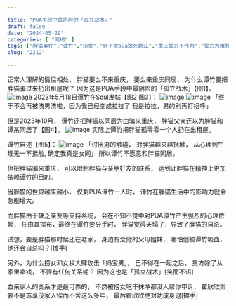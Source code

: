 ```yaml
---

title: "PUA手段中最阴险的「孤立战术」"
draft: false
date: "2024-05-29"
categories: [ "网络" ]
tags: ["胖猫事件","谭竹","捞女","男子被pua致死跳江","重庆警方不作为","警方为难胖猫家属"]
slug: "2212"

---
```











正常人理解的情侣相处，
胖猫要么不来重庆，
要么来重庆同居，
为什么谭竹要把胖猫骗过来扔出租屋呢？
因为这是PUA手段中最阴险的「孤立战术」【图1】。
![image](/images/胖猫/PUA手段中最阴险的「孤立战术」/1.jpg)
2023年5月18日谭竹在Soul发帖【图2 图3】：
![image](/images/胖猫/PUA手段中最阴险的「孤立战术」/2.jpg)
![image](/images/胖猫/PUA手段中最阴险的「孤立战术」/3.jpg)
「终于不会再被渣男渣啦，因为我已经变成拉拉了
我是拉拉，男的别再打招呼」

但是2023年10月，
谭竹还把胖猫以同居为由骗来重庆，
胖猫父亲还以为胖猫和谭某同居了【图4】。
![image](/images/胖猫/PUA手段中最阴险的「孤立战术」/4.jpg)
实际上谭竹把胖猫孤零零一个人扔在出租屋。

谭竹自述【图5】：
![image](/images/胖猫/PUA手段中最阴险的「孤立战术」/5.jpg)
「讨厌男的触碰，
对胖猫越来越抵触，
从心理到生理无一不抵触,
确定我真是女同」
所以谭竹不愿意和胖猫同居。

但把胖猫骗来重庆，
可以限制胖猫与亲朋好友的联系，
达到让胖猫在精神上更加依赖谭竹的目的。

当胖猫的世界越来越小，
仅剩PUA谭竹一人时，
谭竹在胖猫生活中的影响力就会急剧增大。

而胖猫由于缺乏亲友等支持系统，
会在不知不觉中对PUA谭竹产生强烈的心理依赖，
任由其摆布，最终在谭竹要分手时，
胖猫觉得天塌了，导致了胖猫的自杀。

试想，要是胖猫那时候还在老家，
身边有爱他的父母姐妹，
哪怕他被谭竹吸血，
他还会自杀吗？[摊手] 

另外，为什么捞女和女权大肆攻击「妈宝男」，
巴不得在一起之后，
男方除了从家里拿钱，
不要有任何关系呢？
因为这也是「孤立战术」[笑而不语] 

血亲家人的关系才是最可靠的，
不然被捞女吃干抹净都没人帮你申诉，
翟欣欣案要不是苏享茂家人锲而不舍这么多年，
最后翟欣欣绝对功成身退[摊手]